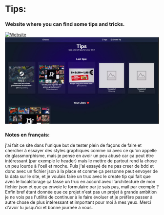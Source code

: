 # Tips:

### Website where you can find some tips and tricks.
[![Website](https://img.shields.io/website?label=tips-wine.vercel.app&style=for-the-badge&url=https%3A%2F%2Ftips-wine.vercel.app)](https://tips-wine.vercel.app)
![Website image](readme/home.webp)

### Notes en français:

j'ai fait ce site dans l'unique but de tester plein de façons de faire et chercher à essayer des styles graphiques comme ici avec ce qu'on appelle de glassmorphisme, mais je pense en avoir un peu abusé car ça peut être intéressant (par exemple le header) mais le mettre de partout rend la chose un peu lourde à l'oeil et moche. Puis j'ai essayé de ne pas creer de bdd et donc avec un fichier json à la place et comme ça personne peut envoyer de la data sur le site, et je voulais faire un truc avec le create tip qui fait que avec le localstorage ça fasse un truc en accord avec l'architecture de mon fichier json et que ça envoie le formulaire par je sais pas, mail par exemple ? Enfin bref étant donnée que ce projet n'est pas un projet à grande ambition je ne vois pas l'utilité de continuer à le faire évoluer et je préfère passer à autre chose de plus intéressant et important pour moi à mes yeux. Merci d'avoir lu jusqu'ici et bonne journée à vous.